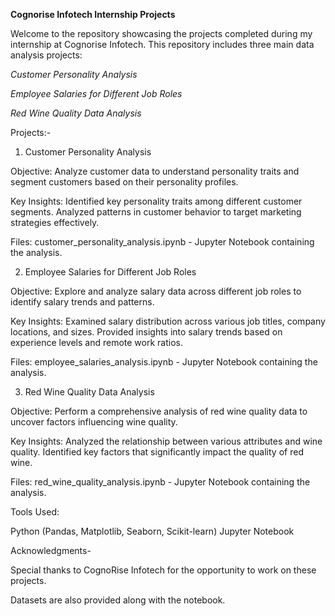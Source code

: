 **Cognorise Infotech Internship Projects**

Welcome to the repository showcasing the projects completed during my internship at Cognorise Infotech. This repository includes three main data analysis projects:

*Customer Personality Analysis*

*Employee Salaries for Different Job Roles*

*Red Wine Quality Data Analysis*

Projects:-
1. Customer Personality Analysis
   
Objective:
Analyze customer data to understand personality traits and segment customers based on their personality profiles.

Key Insights:
Identified key personality traits among different customer segments.
Analyzed patterns in customer behavior to target marketing strategies effectively.

Files:
customer_personality_analysis.ipynb - Jupyter Notebook containing the analysis.

2. Employee Salaries for Different Job Roles

Objective:
Explore and analyze salary data across different job roles to identify salary trends and patterns.

Key Insights:
Examined salary distribution across various job titles, company locations, and sizes.
Provided insights into salary trends based on experience levels and remote work ratios.

Files:
employee_salaries_analysis.ipynb - Jupyter Notebook containing the analysis.

3. Red Wine Quality Data Analysis

Objective:
Perform a comprehensive analysis of red wine quality data to uncover factors influencing wine quality.

Key Insights:
Analyzed the relationship between various attributes and wine quality.
Identified key factors that significantly impact the quality of red wine.

Files:
red_wine_quality_analysis.ipynb - Jupyter Notebook containing the analysis.


Tools Used:

Python (Pandas, Matplotlib, Seaborn, Scikit-learn)
Jupyter Notebook


Acknowledgments-

Special thanks to CognoRise Infotech for the opportunity to work on these projects.

Datasets are also provided along with the notebook.









